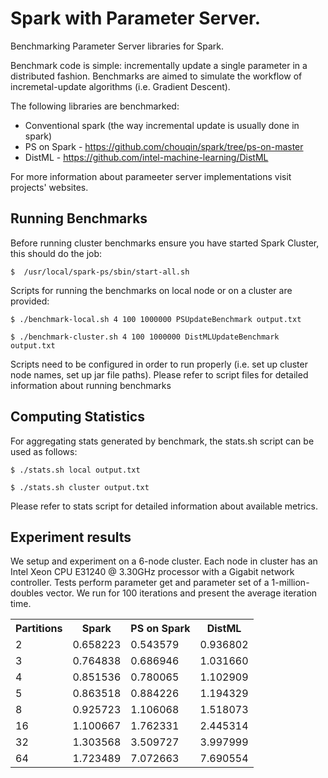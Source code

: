 # Spark with Parameter Server.
Benchmarking Parameter Server libraries for Spark. 

Benchmark code is simple: incrementally update a single parameter in a distributed fashion. Benchmarks are aimed to simulate the workflow of incremetal-update algorithms (i.e. Gradient Descent).

The following libraries are benchmarked:

* Conventional spark (the way incremental update is usually done in spark)
* PS on Spark - https://github.com/chouqin/spark/tree/ps-on-master
* DistML - https://github.com/intel-machine-learning/DistML

For more information about parameeter server implementations visit projects' websites.

## Running Benchmarks

Before running cluster benchmarks ensure you have started Spark Cluster, this should do the job:

	$  /usr/local/spark-ps/sbin/start-all.sh

Scripts for running the benchmarks on local node or on a cluster are provided:

	$ ./benchmark-local.sh 4 100 1000000 PSUpdateBenchmark output.txt

	$ ./benchmark-cluster.sh 4 100 1000000 DistMLUpdateBenchmark output.txt

Scripts need to be configured in order to run properly (i.e. set up cluster node names, set up jar file paths). Please refer to script files for detailed information about running benchmarks

## Computing Statistics

For aggregating stats generated by benchmark, the stats.sh script can be used as follows:

	$ ./stats.sh local output.txt

	$ ./stats.sh cluster output.txt

Please refer to stats script for detailed information about available metrics.

## Experiment results

We setup and experiment on a 6-node cluster. Each node in cluster has an Intel Xeon CPU E31240 @ 3.30GHz processor with a Gigabit network controller. Tests perform parameter get and parameter set of a 1-million-doubles vector. We run for 100 iterations and present the average iteration time.

<table>
    <tr>
        <th>Partitions</th>
        <th>Spark</th>
        <th>PS on Spark</th>
        <th>DistML</th>
    </tr>
    <tr>
        <td>2</td>
        <td>0.658223</td>
        <td>0.543579</td>
        <td>0.936802</td>
    </tr>
    <tr>
        <td>3</td>
        <td>0.764838</td>
        <td>0.686946</td>
        <td>1.031660</td>
    </tr>
    <tr>
        <td>4</td>
        <td>0.851536</td>
        <td>0.780065</td>
        <td>1.102909</td>
    </tr>
    <tr>
        <td>5</td>
        <td>0.863518</td>
        <td>0.884226</td>
        <td>1.194329</td>
    </tr>
    <tr>
        <td>8</td>
        <td>0.925723</td>
        <td>1.106068</td>
        <td>1.518073</td>
    </tr>
    <tr>
        <td>16</td>
        <td>1.100667</td>
        <td>1.762331</td>
        <td>2.445314</td>
    </tr>
    <tr>
        <td>32</td>
        <td>1.303568</td>
        <td>3.509727</td>
        <td>3.997999</td>
    </tr>
    <tr>
        <td>64</td>
        <td>1.723489</td>
        <td>7.072663</td>
        <td>7.690554</td>
    </tr>
</table>
